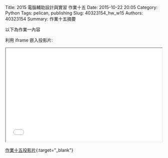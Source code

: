 Title: 2015 電腦輔助設計與實習 作業十五
Date: 2015-10-22 20:05
Category: Python
Tags: pelican, publishing
Slug: 40323154_hw_w15
Authors: 40323154
Summary: 作業十五摘要

以下為作業一內容

利用 iframe 嵌入投影片:

<iframe src="40323154_cp_w15_p.html" width="500" height="300"></iframe>

[作業十五投影片](40323154_cp_w15_p.html){:target="_blank"}


